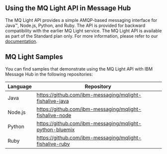 ## Using the MQ Light API in Message Hub
The MQ Light API provides a simple AMQP-based messaging interface for Java™, Node.js, Python, and Ruby. The API is provided for backward compatibility with the earlier MQ Light service. The MQ Light API is available as part of the Standard plan only. For more information, please refer to our [documentation](https://console.bluemix.net/docs/services/MessageHub/messagehub075.html#mql_using).

## MQ Light Samples

You can find samples that demonstrate using the MQ Light API with IBM Message
Hub in the following repositories:

| Language | Repository                                                |
|----------|-----------------------------------------------------------|
| Java     | <https://github.com/ibm-messaging/mqlight-fishalive-java> |
| Node.js  | <https://github.com/ibm-messaging/mqlight-fishalive-node> |
| Python   | <https://github.com/ibm-messaging/mqlight-python-bluemix> |
| Ruby     | <https://github.com/ibm-messaging/mqlight-fishalive-ruby> |
